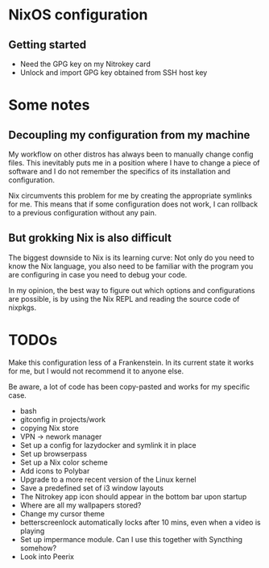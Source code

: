 # NixOS configuration

## Getting started

- Need the GPG key on my Nitrokey card
- Unlock and import GPG key obtained from SSH host key

# Some notes

## Decoupling my configuration from my machine

My workflow on other distros has always been to manually change config files. This inevitably puts me in a position where I have to change a piece of software and I do not remember the specifics of its installation and configuration.

Nix circumvents this problem for me by creating the appropriate symlinks for me. This means that if some configuration does not work, I can rollback to a previous configuration without any pain.

## But grokking Nix is also difficult

The biggest downside to Nix is its learning curve: Not only do you need to know the Nix language, you also need to be familiar with the program you are configuring in case you need to debug your code.

In my opinion, the best way to figure out which options and configurations are possible, is by using the Nix REPL and reading the source code of nixpkgs.

# TODOs

Make this configuration less of a Frankenstein. In its current state it works for me, but I would not recommend it to anyone else.

Be aware, a lot of code has been copy-pasted and works for my specific case.

- bash
- gitconfig in projects/work
- copying Nix store
- VPN -> nework manager
- Set up a config for lazydocker and symlink it in place
- Set up browserpass
- Set up a Nix color scheme
- Add icons to Polybar
- Upgrade to a more recent version of the Linux kernel
- Save a predefined set of i3 window layouts
- The Nitrokey app icon should appear in the bottom bar upon startup
- Where are all my wallpapers stored?
- Change my cursor theme
- betterscreenlock automatically locks after 10 mins, even when a video is playing
- Set up impermance module. Can I use this together with Syncthing somehow?
- Look into Peerix
